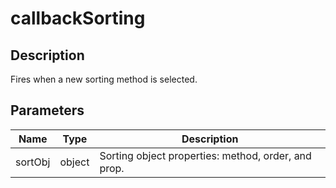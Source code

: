 # callbackSorting

## Description

Fires when a new sorting method is selected.

## Parameters

| Name | Type | Description |
|---|---|---|
| sortObj | object | Sorting object properties: method, order, and prop. |
